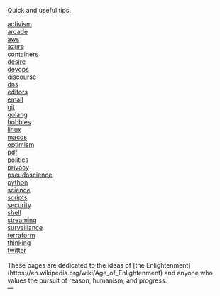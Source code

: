 Quick and useful tips.

<div class="container">
  <div class="link"><a href="activism/">activism</a></div>
  <div class="link"><a href="arcade/">arcade</a></div>
  <div class="link"><a href="aws/">aws</a></div>
  <div class="link"><a href="azure/">azure</a></div>
  <div class="link"><a href="containers/">containers</a></div>
  <div class="link"><a href="desire/">desire</a></div>
  <div class="link"><a href="devops/">devops</a></div>
  <div class="link"><a href="discourse/">discourse</a></div>
  <div class="link"><a href="dns/">dns</a></div>
  <div class="link"><a href="editors/">editors</a></div>
  <div class="link"><a href="email/">email</a></div>
  <div class="link"><a href="git/">git</a></div>
  <div class="link"><a href="golang/">golang</a></div>
  <div class="link"><a href="hobbies/">hobbies</a></div>
  <div class="link"><a href="linux/">linux</a></div>
  <div class="link"><a href="macos/">macos</a></div>
  <div class="link"><a href="optimism/">optimism</a></div>
  <div class="link"><a href="pdf/">pdf</a></div>
  <div class="link"><a href="politics/">politics</a></div>
  <div class="link"><a href="privacy/">privacy</a></div>
  <div class="link"><a href="pseudoscience/">pseudoscience</a></div>
  <div class="link"><a href="python/">python</a></div>
  <div class="link"><a href="science/">science</a></div>
  <div class="link"><a href="scripts/">scripts</a></div>
  <div class="link"><a href="security/">security</a></div>
  <div class="link"><a href="shell/">shell</a></div>
  <div class="link"><a href="streaming/">streaming</a></div>
  <div class="link"><a href="surveillance/">surveillance</a></div>
  <div class="link"><a href="terraform/">terraform</a></div>
  <div class="link"><a href="thinking/">thinking</a></div>
  <div class="link"><a href="twitter/">twitter</a></div>
</div>

<br>
These pages are dedicated to the ideas of [the Enlightenment](https://en.wikipedia.org/wiki/Age_of_Enlightenment) 
and anyone who values the pursuit of reason, humanism, and progress.<br>
&mdash; <taco-crowd-crib@duck.com><br>

